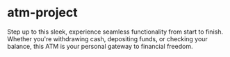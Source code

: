 # atm-project
 Step up to this sleek, experience seamless functionality from start to finish. Whether you're withdrawing cash, depositing funds, or checking your balance, this ATM is your personal gateway to financial freedom.
